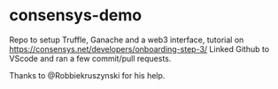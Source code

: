 # consensys-demo

Repo to setup Truffle, Ganache and a web3 interface, tutorial on https://consensys.net/developers/onboarding-step-3/
Linked Github to VScode and ran a few commit/pull requests.

Thanks to @Robbiekruszynski for his help.
